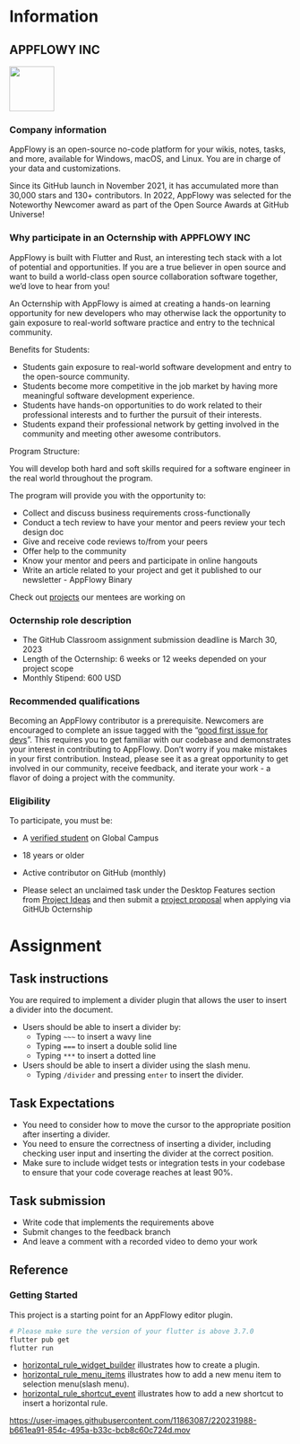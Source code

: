 # Information

## APPFLOWY INC
<img src="https://user-images.githubusercontent.com/12026239/215302596-2b1490a3-0f8f-42e2-808b-a233f4576414.png" width="80"/>

### Company information

AppFlowy is an open-source no-code platform for your wikis, notes, tasks, and more, available for Windows, macOS, and Linux. You are in charge of your data and customizations.

Since its GitHub launch in November 2021, it has accumulated more than 30,000 stars and 130+ contributors. In 2022, AppFlowy was selected for the Noteworthy Newcomer award as part of the Open Source Awards at GitHub Universe!

### Why participate in an Octernship with APPFLOWY INC

AppFlowy is built with Flutter and Rust, an interesting tech stack with a lot of potential and opportunities. If you are a true believer in open source and want to build a world-class open source collaboration software together, we’d love to hear from you!

An Octernship with AppFlowy is aimed at creating a hands-on learning opportunity for new developers who may otherwise lack the opportunity to gain exposure to real-world software practice and entry to the technical community.

Benefits for Students:
- Students gain exposure to real-world software development and entry to the open-source community.
- Students become more competitive in the job market by having more meaningful software development experience.
- Students have hands-on opportunities to do work related to their professional interests and to further the pursuit of their interests.
- Students expand their professional network by getting involved in the community and meeting other awesome contributors.

Program Structure:

You will develop both hard and soft skills required for a software engineer in the real world throughout the program.

The program will provide you with the opportunity to:
- Collect and discuss business requirements cross-functionally
- Conduct a tech review to have your mentor and peers review your tech design doc
- Give and receive code reviews to/from your peers
- Offer help to the community
- Know your mentor and peers and participate in online hangouts
- Write an article related to your project and get it published to our newsletter - AppFlowy Binary

Check out [projects](https://appflowy.gitbook.io/docs/essential-documentation/contribute-to-appflowy/appflowy-mentorship-program/mentorship-2022) our mentees are working on

### Octernship role description

- The GitHub Classroom assignment submission deadline is March 30, 2023
- Length of the Octernship: 6 weeks or 12 weeks depended on your project scope
- Monthly Stipend: 600 USD

### Recommended qualifications

Becoming an AppFlowy contributor is a prerequisite. Newcomers are encouraged to complete an issue tagged with the “[good first issue for devs](https://github.com/AppFlowy-IO/AppFlowy/labels/good%20first%20issue%20for%20devs)”. This requires you to get familiar with our codebase and demonstrates your interest in contributing to AppFlowy. Don’t worry if you make mistakes in your first contribution. Instead, please see it as a great opportunity to get involved in our community, receive feedback, and iterate your work - a flavor of doing a project with the community.

### Eligibility

To participate, you must be:

* A [verified student](https://education.github.com/discount_requests/pack_application) on Global Campus

* 18 years or older

* Active contributor on GitHub (monthly)

* Please select an unclaimed task under the Desktop Features section from [Project Ideas](https://appflowy.gitbook.io/docs/essential-documentation/contribute-to-appflowy/appflowy-mentorship-program/mentorship-2022/project-ideas) and then submit a [project proposal](https://github.com/AppFlowy-GitHub-Octernship/project-template-repo/blob/main/project-proposal.md) when applying via GitHUb Octernship

# Assignment

## Task instructions

You are required to implement a divider plugin that allows the user to insert a divider into the document.
* Users should be able to insert a divider by:
    * Typing `~~~` to insert a wavy line
    * Typing `===` to insert a double solid line
    * Typing `***` to insert a dotted line
* Users should be able to insert a divider using the slash menu.
    * Typing `/divider` and pressing `enter` to insert the divider.

## Task Expectations

* You need to consider how to move the cursor to the appropriate position after inserting a divider.
* You need to ensure the correctness of inserting a divider, including checking user input and inserting the divider at the correct position.
* Make sure to include widget tests or integration tests in your codebase to ensure that your code coverage reaches at least 90%.

## Task submission
* Write code that implements the requirements above
* Submit changes to the feedback branch 
* And leave a comment with a recorded video to demo your work

## Reference

### Getting Started

This project is a starting point for an AppFlowy editor plugin.

```bash
# Please make sure the version of your flutter is above 3.7.0
flutter pub get
flutter run
```

* [horizontal_rule_widget_builder](./lib/plugins/horizontal_rule_widget_builder.dart) illustrates how to create a plugin.
* [horizontal_rule_menu_items](./lib/selection_menu_items/horizaontal_rult_menu_item.dart) illustrates how to add a new menu item to selection menu(slash menu).
* [horizontal_rule_shortcut_event](./lib/shortcut_events/horizaontal_rule_shortcut_event.dart) illustrates how to add a new shortcut to insert a horizontal rule.


https://user-images.githubusercontent.com/11863087/220231988-b661ea91-854c-495a-b33c-bcb8c60c724d.mov
